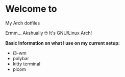 # Welcome to
My Arch dotfiles

Ermm... Akshually 🤓 It's GNU/Linux Arch!

<b>Basic Information on what I use on my current setup:</b>
<ul>
  <li>i3-wm</li>
  <li>polybar</li>
  <li>kitty terminal</li>
  <li>picom</li>
</ul>
